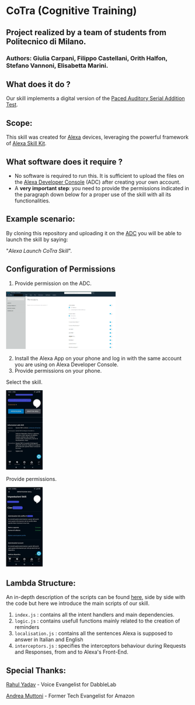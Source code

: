 # CoTra (Cognitive Training)
## Project realized by a team of students from Politecnico di Milano.

### Authors: Giulia Carpani, Filippo Castellani, Orith Halfon, Stefano Vannoni, Elisabetta Marini.



## What does it do ?
Our skill implements a digital version of the [Paced Auditory Serial Addition Test][1].

## Scope: 
This skill was created for [Alexa][2] devices, leveraging the powerful framework of [Alexa Skill Kit][3].

## What software does it require ?
 - No software is required to run this. It is sufficient to upload the files on the [Alexa Developer Console][4] (ADC) after creating your own account.
 - A **very important step**: you need to provide the permissions indicated in the paragraph down below for a proper use of the skill with all its functionalities.

## Example scenario:
By cloning this repository and uploading it on the [ADC][4] you will be able to launch the skill by saying:

"_Alexa Launch CoTra Skill_".

## Configuration of Permissions
1. Provide permission on the ADC.

<img src="Images/Permissions_on_ADC.png" width="300">

2. Install the Alexa App on your phone and log in with the same account you are using on Alexa Developer Console.
3. Provide permissions on your phone.

Select the skill.

<img src="Images/Permissions_on_phone2.jpg" width="100">

Provide permissions.

<img src="Images/Permissions_on_phone.jpg" width="100">

## Lambda Structure:

An in-depth description of the scripts can be found [here][5], side by side with the code but here we introduce the main scripts of our skill.

1. `index.js` : contains all the intent handlers and main dependencies.
2. `logic.js` : contains usefull functions mainly related to the creation of reminders
3. `localisation.js` : contains all the sentences Alexa is supposed to answer in Italian and English
4. `interceptors.js` : specifies the interceptors behaviour during Requests and Responses, from and to Alexa's Front-End. 


## Special Thanks:
[Rahul Yadav][7] - Voice Evangelist for DabbleLab

[Andrea Muttoni][6] - Former Tech Evangelist for Amazon


[Permissions_on_ADC]:Images/Permissions_on_ADC.png
[Permissions_on_phone]:Images/Permissions_on_phone.jpg
[Permissions_on_phone2]:Images/Permissions_on_phone2.jpg


[1]:https://en.wikipedia.org/wiki/Paced_Auditory_Serial_Addition_Test
[2]:https://developer.amazon.com/en-US/alexa
[3]:https://developer.amazon.com/en-US/alexa/alexa-skills-kit
[4]:https://developer.amazon.com/alexa/console/ask
[5]:https://github.com/stevanna98/CoTra/tree/main/lambda
[6]:https://muttoni.github.io/blog/about/
[7]:https://twitter.com/rahulyadav360